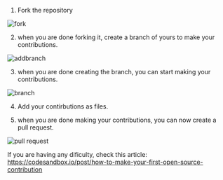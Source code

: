 1. Fork the repository

![fork](https://user-images.githubusercontent.com/37118134/136855175-54c13cd2-a8fd-49f2-a56d-f4c04dfb3e90.jpg)

2. when you are done forking it, create a branch of yours to make your contributions.

![addbranch](https://user-images.githubusercontent.com/37118134/136855318-d1d393e9-d367-42e8-80d7-4e966ed52316.jpg)

3. when you are done creating the branch, you can start making your contributions.

![branch](https://user-images.githubusercontent.com/37118134/136855314-293987c9-9b2c-427f-a7a2-ff92df68a69e.jpg)


4. Add your contirbutions as files.
  

5. when you are done making your contributions, you can now create a pull request.

![pull request](https://user-images.githubusercontent.com/53593233/138093480-ab88af7d-703e-41b8-b548-16d17ba3df75.JPG)

If you are having any dificulty, check this article: https://codesandbox.io/post/how-to-make-your-first-open-source-contribution
